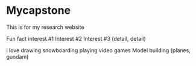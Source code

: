 # Mycapstone
This is for my research website

Fun fact
interest #1
Interest #2
Interest #3 (detail, detail)


i love drawing
snowboarding
playing video games
Model building (planes, gundam)